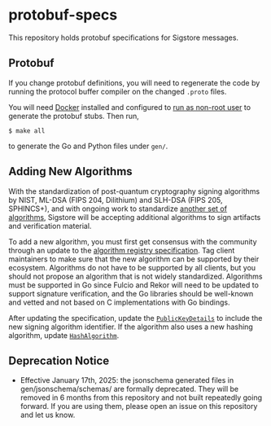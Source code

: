 # protobuf-specs

This repository holds protobuf specifications for Sigstore messages.

## Protobuf

If you change protobuf definitions, you will need to regenerate the code by running the protocol buffer compiler on the changed `.proto` files.

You will need [Docker](https://docs.docker.com/get-docker/) installed and configured to [run as non-root user](https://docs.docker.com/engine/install/linux-postinstall/#manage-docker-as-a-non-root-user) to generate the protobuf stubs. Then run,

```
$ make all
```

to generate the Go and Python files under `gen/`.

## Adding New Algorithms

With the standardization of post-quantum cryptography signing algorithms by NIST,
ML-DSA (FIPS 204, Dilithium) and SLH-DSA (FIPS 205, SPHINCS+), and with ongoing
work to standardize [another set of algorithms](https://csrc.nist.gov/projects/pqc-dig-sig),
Sigstore will be accepting additional algorithms to sign artifacts and verification material.

To add a new algorithm, you must first get consensus with the community through
an update to the
[algorithm registry specification](https://github.com/sigstore/architecture-docs/blob/main/algorithm-registry.md).
Tag client maintainers to make sure that the new algorithm can be supported by their ecosystem.
Algorithms do not have to be supported by all clients, but you should not propose an algorithm
that is not widely standardized. Algorithms must be supported in Go since Fulcio and Rekor
will need to be updated to support signature verification, and the Go libraries should be
well-known and vetted and not based on C implementations with Go bindings.

After updating the specification, update the
[`PublicKeyDetails`](https://github.com/sigstore/protobuf-specs/blob/c30eb14cece57d88c08579197ecfdb57a5f1aba5/protos/sigstore_common.proto#L63)
to include the new signing algorithm identifier. If the algorithm also uses a new hashing algorithm, update
[`HashAlgorithm`](https://github.com/sigstore/protobuf-specs/blob/c30eb14cece57d88c08579197ecfdb57a5f1aba5/protos/sigstore_common.proto#L37).

## Deprecation Notice

- Effective January 17th, 2025: the jsonschema generated files in gen/jsonschema/schemas/ are formally deprecated. They will be removed in 6 months from this repository and not built repeatedly going forward. If you are using them, please open an issue on this repository and let us know.
